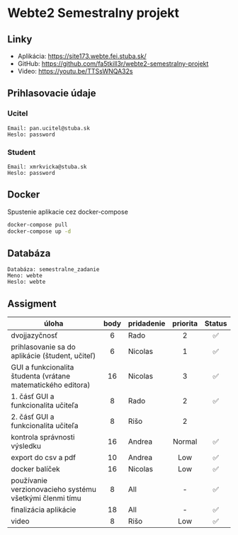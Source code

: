 # Webte2 Semestralny projekt

## Linky
- Aplikácia: https://site173.webte.fei.stuba.sk/
- GitHub: https://github.com/fa5tkill3r/webte2-semestralny-projekt
- Video: https://youtu.be/TTSsWNQA32s

## Prihlasovacie údaje
### Ucitel
```
Email: pan.ucitel@stuba.sk
Heslo: password
```
### Student
```
Email: xmrkvicka@stuba.sk
Heslo: password
```

## Docker
Spustenie aplikacie cez docker-compose
```sh
docker-compose pull
docker-compose up -d
```

## Databáza
```
Databáza: semestralne_zadanie
Meno: webte
Heslo: webte
```



## Assigment

| úloha                                                        | body | pridadenie | priorita | Status |
|--------------------------------------------------------------|:----:|------------|:--------:|:------:|
| dvojjazyčnosť                                                |  6   | Rado       |    2     |   ✅    |
| prihlasovanie sa do aplikácie (študent, učiteľ)              |  6   | Nicolas    |    1     |   ✅    |
| GUI a funkcionalita študenta (vrátane matematického editora) |  16  | Nicolas    |    3     |   ✅    |
| 1. čásť GUI a funkcionalita učiteľa                          |  8   | Rado       |    2     |   ✅    |
| 2. čásť GUI a funkcionalita učiteľa                          |  8   | Rišo       |    2     |        |
| kontrola správnosti výsledku                                 |  16  | Andrea     |  Normal  |   ✅    |
| export do csv a pdf                                          |  10  | Andrea     |   Low    |   ✅    |
| docker balíček                                               |  16  | Nicolas    |   Low    |   ✅    |
| používanie verzionovacieho systému všetkými členmi tímu      |  8   | All        |    -     |   ✅    |
| finalizácia aplikácie                                        |  18  | All        |    -     |   ✅    |
| video                                                        |  8   | Rišo       |   Low    |   ✅    |

